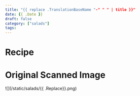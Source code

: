 ```yaml
---
title: "{{ replace .TranslationBaseName "-" " " | title }}"
date: {{ .Date }}
draft: false
category: ["salads"]
tags:
---
```


# Recipe

# Original Scanned Image

![](/static/salads/{{ .Replace}}.png)